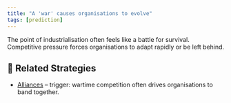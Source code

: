 ```yaml
---
title: "A 'war' causes organisations to evolve"
tags: [prediction]
---
```



The point of industrialisation often feels like a battle for survival. Competitive pressure forces organisations to adapt rapidly or be left behind.

## 🔀 Related Strategies

- [Alliances](/strategies/ecosystem/alliances) – trigger: wartime competition often drives organisations to band together.
